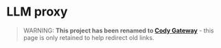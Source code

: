 # LLM proxy

> WARNING: **This project has been renamed to [Cody Gateway](../cody-gateway/index.md)** - this page is only retained to help redirect old links.
